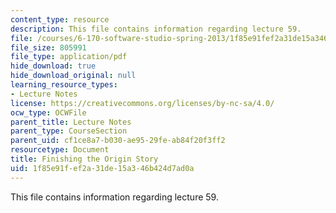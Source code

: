 ```yaml
---
content_type: resource
description: This file contains information regarding lecture 59.
file: /courses/6-170-software-studio-spring-2013/1f85e91fef2a31de15a346b424d7ad0a_MIT6_170S13_59-fini-story.pdf
file_size: 805991
file_type: application/pdf
hide_download: true
hide_download_original: null
learning_resource_types:
- Lecture Notes
license: https://creativecommons.org/licenses/by-nc-sa/4.0/
ocw_type: OCWFile
parent_title: Lecture Notes
parent_type: CourseSection
parent_uid: cf1ce8a7-b030-ae95-29fe-ab84f20f3ff2
resourcetype: Document
title: Finishing the Origin Story
uid: 1f85e91f-ef2a-31de-15a3-46b424d7ad0a
---
```

This file contains information regarding lecture 59.